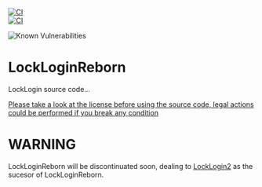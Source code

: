 [![CI](https://github.com/KarmaConfigs/LockLoginReborn/actions/workflows/codacy-analysis.yml/badge.svg)](https://github.com/KarmaConfigs/LockLoginReborn/actions/workflows/codacy-analysis.yml)<br>
[![CI](https://github.com/KarmaConfigs/LockLoginReborn/actions/workflows/dependency-review.yml/badge.svg)](https://github.com/KarmaConfigs/LockLoginReborn/actions/workflows/dependency-review.yml/)<br>

![Known Vulnerabilities](https://snyk.io/test/github/IMS-Network/LockLogin/badge.svg)

# LockLoginReborn
 LockLogin source code...

 [Please take a look at the license before using the source code, legal actions could be performed if you break any condition](http://karmaconfigs.ml/license/)

# WARNING
LockLoginReborn will be discontinuated soon, dealing to [LockLogin2](https://github.com/KarmaDeb/LockLogin2/) as the sucesor of LockLoginReborn. 